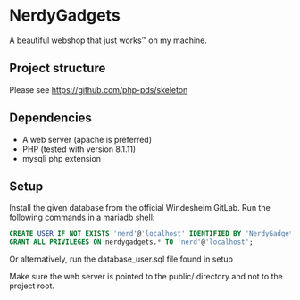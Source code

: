 # NerdyGadgets

A beautiful webshop that just works™ on my machine.


## Project structure
Please see https://github.com/php-pds/skeleton

## Dependencies
- A web server (apache is preferred)
- PHP (tested with version 8.1.11)
- mysqli php extension

## Setup

Install the given database from the official Windesheim GitLab.
Run the following commands in a mariadb shell:
```sql
CREATE USER IF NOT EXISTS 'nerd'@'localhost' IDENTIFIED BY 'NerdyGadgets69420!@'
GRANT ALL PRIVILEGES ON nerdygadgets.* TO 'nerd'@'localhost';
```
Or alternatively, run the database_user.sql file found in setup

Make sure the web server is pointed to the public/ directory and not to the project root.


